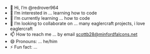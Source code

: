 - 👋 Hi, I’m @redrover964
- 👀 I’m interested in ... learning how to code
- 🌱 I’m currently learning ... how to code 
- 💞️ I’m looking to collaborate on ... many eaglercraft projects, i love eaglercraft
- 📫 How to reach me ... by email scottb28@minfordfalcons.net
- 😄 Pronouns: ... he/him
- ⚡ Fun fact: ...

<!---
redrover964/redrover964 is a ✨ special ✨ repository because its `README.md` (this file) appears on your GitHub profile.
You can click the Preview link to take a look at your changes.
--->
